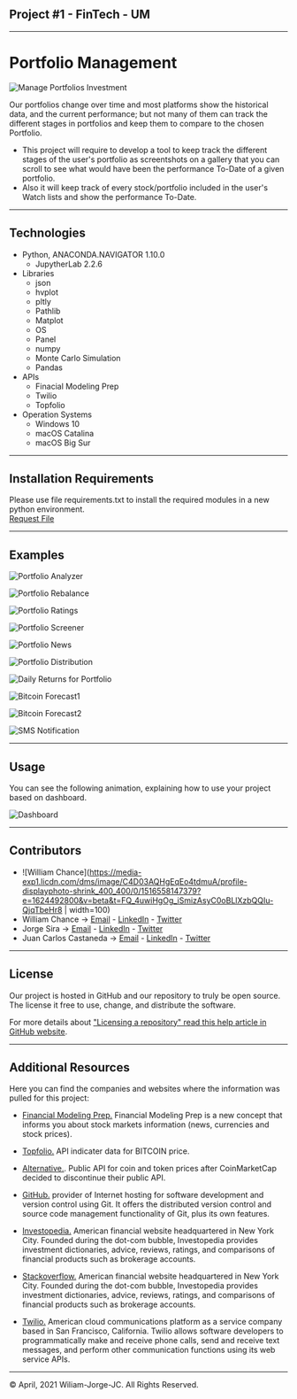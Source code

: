 ## Project #1 - FinTech - UM
---
# Portfolio Management

![Manage Portfolios Investment](https://www.creditdonkey.com/image/1/550w/free-portfolio-management-software-20201221.jpg)

Our portfolios change over time and most platforms show the historical data, and the current performance; but not many of them can track the different stages in portfolios and keep them to compare to the chosen Portfolio. 
- This project will require to develop a tool to keep track the different stages of the user's portfolio as screentshots on a gallery that you can scroll to see what would have been the performance To-Date of a given portfolio. 
- Also it will keep track of every stock/portfolio included in the user's Watch lists and show the performance To-Date.

---

## Technologies

- Python, ANACONDA.NAVIGATOR 1.10.0
    - JupytherLab 2.2.6
- Libraries
    - json
    - hvplot
    - pltly
    - Pathlib
    - Matplot
    - OS
    - Panel
    - numpy
    - Monte Carlo Simulation
    - Pandas
- APIs
    - Finacial Modeling Prep
    - Twilio
    - Topfolio
- Operation Systems
    - Windows 10
    - macOS Catalina
    - macOS Big Sur

---

## Installation Requirements

Please use file requirements.txt to install the required modules in a new python environment.  
[Request File](https://github.com/wchance/project1/blob/main/notebooks/requirements.txt)


---

## Examples

![Portfolio Analyzer](/images/Presentation/PA_sector.PNG)

![Portfolio Rebalance](/images/Presentation/PA_rebalance_jorge.PNG)

![Portfolio Ratings](/images/Presentation/PA_ratings_jc.PNG)

![Portfolio Screener](/images/Presentation/PA_screener.PNG)

![Portfolio News](/images/Presentation/PA_news_jc.PNG)

![Portfolio Distribution](/images/Presentation/PA_bitcoin_dist_plot.png)

![Daily Returns for Portfolio](/images/Presentation/TA_1_Capture.PNG)

![Bitcoin Forecast1](/images/Presentation/PA_bitcoin_forecast1.PNG)

![Bitcoin Forecast2](/images/Presentation/PA_bitcoin_forecast2.PNG)

![SMS Notification](/images/Presentation/PA_bitcoin_sms.jpg)

---

## Usage

You can see the following animation, explaining how to use your project based on dashboard.

![Dashboard](/images/Presentation/PA_preview.gif)

---

## Contributors

- ![William Chance](https://media-exp1.licdn.com/dms/image/C4D03AQHgEqEo4tdmuA/profile-displayphoto-shrink_400_400/0/1516558147379?e=1624492800&v=beta&t=FQ_4uwiHgOg_iSmizAsyC0oBLlXzbQQIu-QjqTbeHr8 | width=100)
- William Chance -> [Email](mailto:william@chance.tel) - [LinkedIn](https://www.linkedin.com/in/cryptopayments) - [Twitter](@chancetele)
- Jorge Sira -> [Email](mailto:jsirab@gmail.com) - [LinkedIn](https://www.linkedin.com/in/jsirab) - [Twitter](@jsirab)
- Juan Carlos Castaneda -> [Email](mailto:jcarlosusa@gmail.com) - [LinkedIn](https://www.linkedin.com/in/juancarloscastaneda/) - [Twitter](@jcarlosusa)

---

## License

Our project is hosted in GitHub and our repository to truly be open source. The license it free to use, change, and distribute the software.

For more details about ["Licensing a repository" read this help article in GitHub website](https://help.github.com/en/github/creating-cloning-and-archiving-repositories/licensing-a-repository).

---

## Additional Resources

Here you can find the companies and websites where the information was pulled for this project:

* [Financial Modeling Prep.](https://financialmodelingprep.com/) Financial Modeling Prep is a new concept that informs you about stock markets information (news, currencies and stock prices).

* [Topfolio.](https://www.topfol.io/#/login) API indicater data for BITCOIN price.

* [Alternative.](https://alternative.me/crypto/api/). Public API for coin and token prices after CoinMarketCap decided to discontinue their public API.

* [GitHub.](https://github.com/) provider of Internet hosting for software development and version control using Git. It offers the distributed version control and source code management functionality of Git, plus its own features.

* [Investopedia.](https://www.investopedia.com/) American financial website headquartered in New York City. Founded during the dot-com bubble, Investopedia provides investment dictionaries, advice, reviews, ratings, and comparisons of financial products such as brokerage accounts.

* [Stackoverflow.](https://stackoverflow.com/) American financial website headquartered in New York City. Founded during the dot-com bubble, Investopedia provides investment dictionaries, advice, reviews, ratings, and comparisons of financial products such as brokerage accounts.

* [Twilio.](https://www.twilio.com/) American cloud communications platform as a service company based in San Francisco, California. Twilio allows software developers to programmatically make and receive phone calls, send and receive text messages, and perform other communication functions using its web service APIs.

---
© April, 2021 Wiliam-Jorge-JC. All Rights Reserved.
